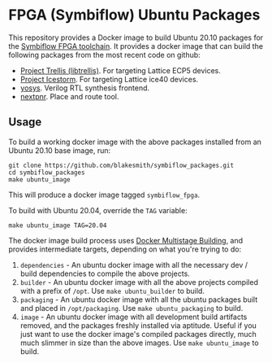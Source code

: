 # FPGA (Symbiflow) Ubuntu Packages

This repository provides a Docker image to build Ubuntu 20.10 packages for
the [Symbiflow FPGA toolchain](https://symbiflow.github.io/). It provides a docker image that can
build the following packages from the most recent code on github:

- [Project Trellis (libtrellis)](https://github.com/YosysHQ/prjtrellis). For targeting Lattice ECP5 devices.
- [Project Icestorm](https://github.com/YosysHQ/icestorm). For targeting Lattice ice40 devices.
- [yosys](https://github.com/YosysHQ/yosys). Verilog RTL synthesis frontend.
- [nextpnr](https://github.com/YosysHQ/nextpnr). Place and route tool.

## Usage

To build a working docker image with the above packages installed from an Ubuntu 20.10 base image, run:

```
git clone https://github.com/blakesmith/symbiflow_packages.git
cd symbiflow_packages
make ubuntu_image
```

This will produce a docker image tagged `symbiflow_fpga`.

To build with Ubuntu 20.04, override the `TAG` variable:

```
make ubuntu_image TAG=20.04
```

The docker image build process uses [Docker Multistage Building](https://docs.docker.com/develop/develop-images/multistage-build/), and
provides intermediate targets, depending on what you're trying to do:

1. `dependencies` - An ubuntu docker image with all the necessary dev / build dependencies to compile the above projects.
2. `builder` - An ubuntu docker image with all the above projects compiled with a prefix of `/opt`. Use `make ubuntu_builder` to build.
3. `packaging` - An ubuntu docker image with all the ubuntu packages built and placed in `/opt/packaging`. Use `make ubuntu_packaging` to build.
4. `image` - An ubuntu docker image with all development build artifacts removed, and the packages freshly installed via aptitude. Useful if you just want to use the docker image's compiled packages directly, much much slimmer in size than the above images. Use `make ubuntu_image` to build.
